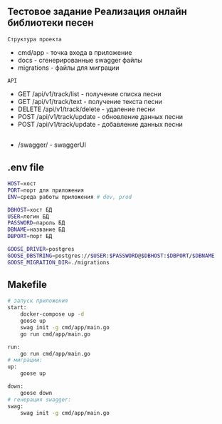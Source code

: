 ## Тестовое задание Реализация онлайн библиотеки песен
```Структура проекта```
- cmd/app - точка входа в приложение
- docs - сгенерированные swagger файлы
- migrations - файлы для миграции

```API```
- GET /api/v1/track/list - получение списка песни
- GET /api/v1/track/text - получение текста песни
- DELETE /api/v1/track/delete - удаление песни
- POST /api/v1/track/update - обновление данных песни
- POST /api/v1/track/update - добавление данных песни

##
- /swagger/ - swaggerUI
##

## .env file
```bash
HOST=хост
PORT=порт для приложения
ENV=среда работы приложения # dev, prod

DBHOST=хост БД
USER=логин БД
PASSWORD=пароль БД
DBNAME=название БД
DBPORT=порт БД

GOOSE_DRIVER=postgres
GOOSE_DBSTRING=postgres://$USER:$PASSWORD@$DBHOST:$DBPORT/$DBNAME
GOOSE_MIGRATION_DIR=./migrations
```

##  Makefile

```bash
# запуск приложения
start:
	docker-compose up -d
	goose up
	swag init -g cmd/app/main.go
	go run cmd/app/main.go

run: 
	go run cmd/app/main.go
# миграции:
up:
	goose up

down:
	goose down
# генерация swagger:
swag:
	swag init -g cmd/app/main.go
```
